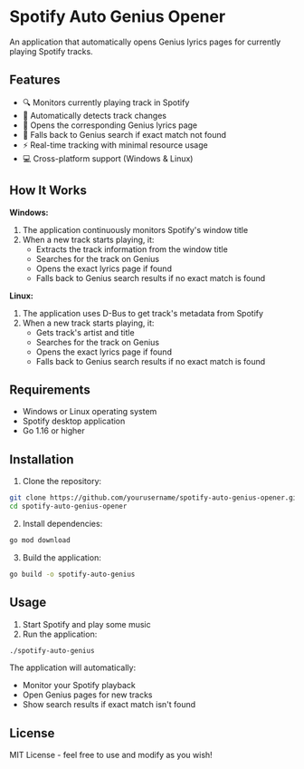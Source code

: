 # Spotify Auto Genius Opener

An application that automatically opens Genius lyrics pages for currently playing Spotify tracks.

## Features

- 🔍 Monitors currently playing track in Spotify
- 🎵 Automatically detects track changes
- 📖 Opens the corresponding Genius lyrics page
- 🔄 Falls back to Genius search if exact match not found
- ⚡ Real-time tracking with minimal resource usage
- 💻 Cross-platform support (Windows & Linux)

## How It Works

**Windows:**
1. The application continuously monitors Spotify's window title
2. When a new track starts playing, it:
   - Extracts the track information from the window title
   - Searches for the track on Genius
   - Opens the exact lyrics page if found
   - Falls back to Genius search results if no exact match is found

**Linux:**
1. The application uses D-Bus to get track's metadata from Spotify
2. When a new track starts playing, it:
   - Gets track's artist and title
   - Searches for the track on Genius
   - Opens the exact lyrics page if found
   - Falls back to Genius search results if no exact match is found

## Requirements

- Windows or Linux operating system
- Spotify desktop application
- Go 1.16 or higher

## Installation

1. Clone the repository:
```bash
git clone https://github.com/yourusername/spotify-auto-genius-opener.git
cd spotify-auto-genius-opener
```

2. Install dependencies:
```bash
go mod download
```

3. Build the application:
```bash
go build -o spotify-auto-genius
```

## Usage

1. Start Spotify and play some music
2. Run the application:
```bash
./spotify-auto-genius
```

The application will automatically:
- Monitor your Spotify playback
- Open Genius pages for new tracks
- Show search results if exact match isn't found

## License

MIT License - feel free to use and modify as you wish!
